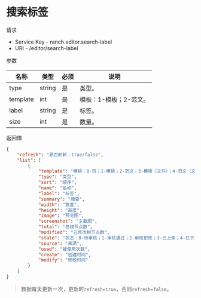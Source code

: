 # 搜索标签

请求
- Service Key - ranch.editor.search-label
- URI - /editor/search-label

参数

|名称|类型|必须|说明|
|---|---|---|---|
|type|string|是|类型。|
|template|int|是|模板：1-模板；2-范文。|
|label|string|是|标签。|
|size|int|是|数量。|

返回值
```json
{
    "refresh": "是否刷新：true/false",
    "list": [
        {
            "template": "模板：0-否；1-模板；2-范文；3-模板（文件）；4-范文（文件）",
            "type": "类型",
            "sort": "顺序",
            "name": "名称",
            "label": "标签",
            "summary": "摘要",
            "width": "宽度",
            "height": "高度",
            "image": "预览图",
            "screenshot": "主截图",
            "total": "总根节点数",
            "modified": "已修改根节点数",
            "state": "状态：0-待审核；1-审核通过；2-审核拒绝；3-已上架；4-已下架；5-已删除",
            "source": "来源",
            "used": "被使用次数",
            "create": "创建时间",
            "modify": "修改时间"
        }
    ]
}
```

> 数据每天更新一次，更新时`refresh=true`，否则`refresh=false`。
